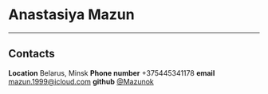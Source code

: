 # Anastasiya Mazun
___
## Contacts

**Location** Belarus, Minsk
**Phone number** +375445341178
**email** mazun.1999@icloud.com
**github** [@Mazunok](https://github.com/Mazunok)